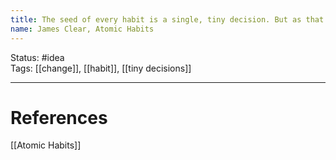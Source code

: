 ```yaml
---
title: The seed of every habit is a single, tiny decision. But as that decision is repeated, a habit sprouts and grows stronger.
name: James Clear, Atomic Habits
---
```


Status: #idea  
Tags: [[change]], [[habit]], [[tiny decisions]]

---
# References
[[Atomic Habits]]